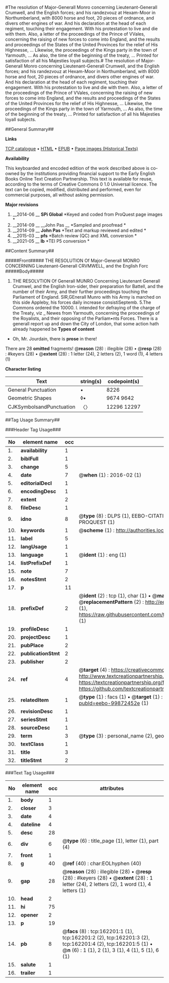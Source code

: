 #The resolution of Major-Generall Monro concerning Lieutenant-Generall Crumwell, and the English forces; and his randezvouz at Hexam-Moor in Northumberland, with 8000 horse and foot, 20 pieces of ordnance, and divers other engines of war. And his declaration at the head of each regiment, touching their engagement. With his protestation to live and die with them. Also, a letter of the proceedings of the Prince of VVales, concerning the raising of new forces to come into England, and the results and proceedings of the States of the United Provinces for the relief of His Highnesse, ... Likewise, the proceedings of the Kings party in the town of Yarmouth, ... As also, the time of the beginning of the treaty, ... Printed for satisfaction of all his Majesties loyall subjects.#
The resolution of Major-Generall Monro concerning Lieutenant-Generall Crumwell, and the English forces; and his randezvouz at Hexam-Moor in Northumberland, with 8000 horse and foot, 20 pieces of ordnance, and divers other engines of war. And his declaration at the head of each regiment, touching their engagement. With his protestation to live and die with them. Also, a letter of the proceedings of the Prince of VVales, concerning the raising of new forces to come into England, and the results and proceedings of the States of the United Provinces for the relief of His Highnesse, ... Likewise, the proceedings of the Kings party in the town of Yarmouth, ... As also, the time of the beginning of the treaty, ... Printed for satisfaction of all his Majesties loyall subjects.

##General Summary##

**Links**

[TCP catalogue](http://www.ota.ox.ac.uk/tcp/)  • 
[HTML](http://tei.it.ox.ac.uk/tcp/Texts-HTML/free/A89/A89227.html)  • 
[EPUB](http://tei.it.ox.ac.uk/tcp/Texts-EPUB/free/A89/A89227.epub) • 
[Page images (Historical Texts)](https://historicaltexts.jisc.ac.uk/eebo-99872452e)

**Availability**

This keyboarded and encoded edition of the work described above is co-owned by the
    institutions providing financial support to the Early English Books Online Text Creation
    Partnership. This text is available for reuse, according to the terms of  Creative Commons 0 1.0 Universal
    licence. The text can be copied, modified, distributed and performed, even for commercial
    purposes, all without asking permission.

**Major revisions**

1. __2014-06 __ __SPi Global__ *Keyed and coded from ProQuest page images *
1. __2014-09 __ __John Pas __ *Sampled and proofread *
1. __2014-09 __ __John Pas__ *Text and markup reviewed and edited *
1. __2015-03 __ __pfs__ *Batch review (QC) and XML conversion *
1. __2021-05 __ __lb__ *TEI P5 conversion *

##Content Summary##

#####Front#####
THE RESOLUTION Of Major-Generall MONRO CONCERNING Lieutenant-Generall CRVMWELL, and the English Forc
#####Body#####

1. THE RESOLVTION Of Generall MUNRO Concerning Lieutenant Generall Crumwel, and the English Iron-sider, their preparation for Battell, and the number of their Army, and their further proceedings touching the Parliament of England.
SIR,GEnerall Munro with his Army is marched on this side Appleby, his forces daily increase consistiSeptemb. 5.The Commons ordered the 10000. l. intended for defraying of the charge of the Treaty, viz
    _ Newes from Yarmouth, concerning the proceedings of the Royalists, and their opposing of the Parliam•nts Forces.
There is a generall report up and down the City of London, that some action hath already happened be
**Types of content**

  * Oh, Mr. Jourdain, there is **prose** in there!

There are 28 **omitted** fragments! 
 @__reason__ (28) : illegible (28)  •  @__resp__ (28) : #keyers (28)  •  @__extent__ (28) : 1 letter (24), 2 letters (2), 1 word (1), 4 letters (1)

**Character listing**


|Text|string(s)|codepoint(s)|
|---|---|---|
|General Punctuation|•|8226|
|Geometric Shapes|◊▪|9674 9642|
|CJKSymbolsandPunctuation|〈〉|12296 12297|

##Tag Usage Summary##

###Header Tag Usage###

|No|element name|occ|attributes|
|---|---|---|---|
|1.|__availability__|1||
|2.|__biblFull__|1||
|3.|__change__|5||
|4.|__date__|7| @__when__ (1) : 2016-02 (1)|
|5.|__editorialDecl__|1||
|6.|__encodingDesc__|1||
|7.|__extent__|2||
|8.|__fileDesc__|1||
|9.|__idno__|8| @__type__ (8) : DLPS (1), EEBO-CITATION (1), VID (1), EEBO-PROQUEST (1), STC (3), PROQUEST (1)|
|10.|__keywords__|1| @__scheme__ (1) : http://authorities.loc.gov/ (1)|
|11.|__label__|5||
|12.|__langUsage__|1||
|13.|__language__|1| @__ident__ (1) : eng (1)|
|14.|__listPrefixDef__|1||
|15.|__note__|7||
|16.|__notesStmt__|2||
|17.|__p__|11||
|18.|__prefixDef__|2| @__ident__ (2) : tcp (1), char (1)  •  @__matchPattern__ (2) : ([0-9\-]+):([0-9IVX]+) (1), (.+) (1)  •  @__replacementPattern__ (2) : http://eebo.chadwyck.com/downloadtiff?vid=$1&page=$2 (1), https://raw.githubusercontent.com/textcreationpartnership/Texts/master/tcpchars.xml#$1 (1)|
|19.|__profileDesc__|1||
|20.|__projectDesc__|1||
|21.|__pubPlace__|2||
|22.|__publicationStmt__|2||
|23.|__publisher__|2||
|24.|__ref__|4| @__target__ (4) : https://creativecommons.org/publicdomain/zero/1.0/ (1), http://www.textcreationpartnership.org/docs/. (1), https://textcreationpartnership.org/faq/#faq05 (1), https://github.com/textcreationpartnership (1)|
|25.|__relatedItem__|1| @__type__ (1) : facs (1)  •  @__target__ (1) : https://data.historicaltexts.jisc.ac.uk/view?pubId=eebo-99872452e (1)|
|26.|__revisionDesc__|1||
|27.|__seriesStmt__|1||
|28.|__sourceDesc__|1||
|29.|__term__|3| @__type__ (3) : personal_name (2), geographic_name (1)|
|30.|__textClass__|1||
|31.|__title__|3||
|32.|__titleStmt__|2||


###Text Tag Usage###

|No|element name|occ|attributes|
|---|---|---|---|
|1.|__body__|1||
|2.|__closer__|3||
|3.|__date__|4||
|4.|__dateline__|4||
|5.|__desc__|28||
|6.|__div__|6| @__type__ (6) : title_page (1), letter (1), part (4)|
|7.|__front__|1||
|8.|__g__|40| @__ref__ (40) : char:EOLhyphen (40)|
|9.|__gap__|28| @__reason__ (28) : illegible (28)  •  @__resp__ (28) : #keyers (28)  •  @__extent__ (28) : 1 letter (24), 2 letters (2), 1 word (1), 4 letters (1)|
|10.|__head__|2||
|11.|__hi__|75||
|12.|__opener__|2||
|13.|__p__|19||
|14.|__pb__|8| @__facs__ (8) : tcp:162201:1 (1), tcp:162201:2 (2), tcp:162201:3 (2), tcp:162201:4 (2), tcp:162201:5 (1)  •  @__n__ (6) : 1 (1), 2 (1), 3 (1), 4 (1), 5 (1), 6 (1)|
|15.|__salute__|1||
|16.|__trailer__|1||
